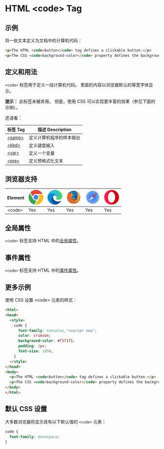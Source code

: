 HTML \<code> Tag
===

## 示例

将一些文本定义为文档中的计算机代码：

```html idoc:preview
<p>The HTML <code>button</code> tag defines a clickable button.</p>
<p>The CSS <code>background-color</code> property defines the background color of an element.</p>
```

## 定义和用法

`<code>` 标签用于定义一段计算机代码。 里面的内容以浏览器默认的等宽字体显示。

**提示：** 此标签未被弃用。 但是，使用 CSS 可以实现更丰富的效果（参见下面的示例）。

还请看：

| 标签 Tag | 描述 Description |
| ------ | ----- |
| [\<samp>](./samp.md) | 定义计算机程序的样本输出 |
| [\<kbd>](./kbd.md)   | 定义键盘输入 |
| [\<var>](./var.md)   | 定义一个变量 |
| [\<pre>](./pre.md)   | 定义预格式化文本 |

## 浏览器支持

| Element  | ![chrome][1] | ![edge][2] | ![firefox][3] | ![safari][4] | ![opera][5] |
| --------- | --- | --- | --- | --- | --- |
| \<code> | Yes | Yes | Yes | Yes | Yes |

## 全局属性

`<code>` 标签支持 HTML 中的[全局属性](../reference/standardattributes.md)。

## 事件属性

`<code>` 标签支持 HTML 中的[事件属性](../reference/eventattributes.md)。

## 更多示例

使用 CSS 设置 \<code> 元素的样式：

```html idoc:preview
<html>
<head>
  <style>
    code {
      font-family: Consolas,"courier new";
      color: crimson;
      background-color: #f1f1f1;
      padding: 2px;
      font-size: 105%;
    }
  </style>
</head>
<body>
  <p>The HTML <code>button</code> tag defines a clickable button.</p>
  <p>The CSS <code>background-color</code> property defines the background color of an element.</p>
</body>
</html>
```

## 默认 CSS 设置

大多数浏览器将显示具有以下默认值的 `<code>` 元素：

```css
code {
  font-family: monospace;
}
```

[1]: ../assets/chrome.svg
[2]: ../assets/edge.svg
[3]: ../assets/firefox.svg
[4]: ../assets/safari.svg
[5]: ../assets/opera.svg